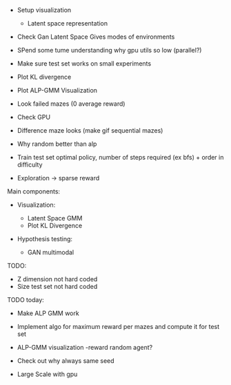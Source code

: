 
- Setup visualization
    - Latent space representation

- Check Gan Latent Space Gives modes of environments

- SPend some tume understanding why gpu utils so low (parallel?)

- Make sure test set works on small experiments


- Plot KL divergence
- Plot ALP-GMM Visualization
- Look failed mazes (0 average reward)
- Check GPU
- Difference maze looks (make gif sequential mazes)
- Why random better than alp
- Train test set optimal policy, number of steps required (ex bfs) + order in difficulty
- Exploration -> sparse reward




Main components:
- Visualization:
    - Latent Space GMM
    - Plot KL Divergence

- Hypothesis testing:
    - GAN multimodal

TODO:
- Z dimension not hard coded
- Size test set not hard coded


TODO today:
- Make ALP GMM work
- Implement algo for maximum reward per mazes and compute it for test set



- ALP-GMM visualization
-reward random agent?
- Check out why always same seed
- Large Scale with gpu

